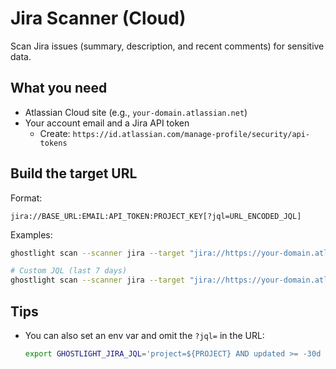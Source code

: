 Jira Scanner (Cloud)
====================

Scan Jira issues (summary, description, and recent comments) for sensitive data.

What you need
-------------
- Atlassian Cloud site (e.g., `your-domain.atlassian.net`)
- Your account email and a Jira API token
  - Create: `https://id.atlassian.com/manage-profile/security/api-tokens`

Build the target URL
--------------------
Format:
```
jira://BASE_URL:EMAIL:API_TOKEN:PROJECT_KEY[?jql=URL_ENCODED_JQL]
```
Examples:
```bash
ghostlight scan --scanner jira --target "jira://https://your-domain.atlassian.net:you@example.com:ATLTOKEN:ENG" --format json --output jira.json

# Custom JQL (last 7 days)
ghostlight scan --scanner jira --target "jira://https://your-domain.atlassian.net:you@example.com:ATLTOKEN:ENG?jql=project%3DENG%20AND%20updated%20%3E%3D%20-7d"
```

Tips
----
- You can also set an env var and omit the `?jql=` in the URL:
  ```bash
  export GHOSTLIGHT_JIRA_JQL='project=${PROJECT} AND updated >= -30d ORDER BY updated DESC'
  ```

